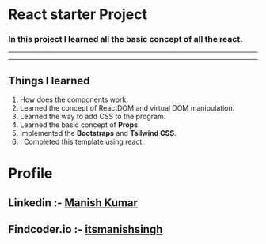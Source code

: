 # React starter Project 

### In this project I learned all the basic concept of all the react.

***
***
## Things I learned 

1. How does the components work.
2. Learned the concept of ReactDOM and virtual DOM manipulation.
2. Learned the way to add CSS to the program.
3. Learned the basic concept of **Props**.
4. Implemented the <b>Bootstraps</b> and <b>Tailwind CSS</b>.
5. I Completed this template using react.



# Profile

## Linkedin :- [Manish Kumar](www.linkedin.com/in/manish-kumar-b0639a170)
## Findcoder.io :- [itsmanishsingh](https://www.findcoder.io/u/itmanishsingh)


